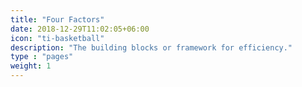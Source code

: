 ```yaml
---
title: "Four Factors"
date: 2018-12-29T11:02:05+06:00
icon: "ti-basketball"
description: "The building blocks or framework for efficiency."
type : "pages"
weight: 1
---
```



